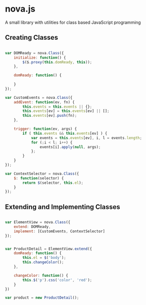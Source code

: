 nova.js
=======

A small library with utilities for class based JavaScript programming

Creating Classes
----------------
	
```javascript

var DOMReady = nova.Class({
    initialize: function() {
        $($.proxy(this.domReady, this));
    },

    domReady: function() {
        
    }
});

var CustomEvents = nova.Class({
    addEvent: function(ev, fn) {
        this.events = this.events || {};
        this.events[ev] = this.events[ev] || [];
        this.events[ev].push(fn);
    },

    trigger: function(ev, args) {
        if ( this.events && this.events[ev] ) {
            var events = this.events[ev], i, l = events.length;
            for (;i < l; i++) {
                events[i].apply(null, args);
            };
        }
    }
});

var ContextSelector = nova.Class({
    $: function(selector) {
        return $(selector, this.el);
    }
});

```

Extending and Implementing Classes
----------------------------------

```javascript

var ElementView = nova.Class({
    extend: DOMReady,
    implement: [CustomEvents, ContextSelector]
});

```

```javascript

var ProductDetail = ElementView.extend({
    domReady: function() {
        this.el = $('body');
        this.changeColor();
    },

    changeColor: function() {
        this.$('p').css('color', 'red');
    }    
})

var product = new ProductDetail();

```